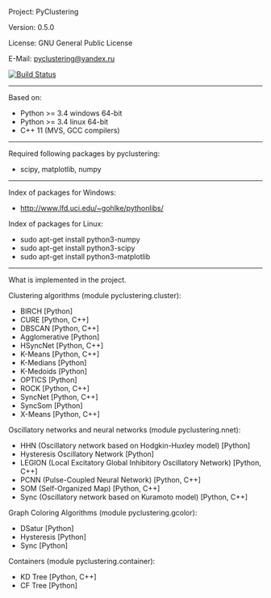 Project: PyClustering

Version: 0.5.0

License: GNU General Public License

E-Mail: pyclustering@yandex.ru

[![Build Status](https://travis-ci.org/annoviko/pyclustering.svg?branch=master)](https://travis-ci.org/annoviko/pyclustering)

------------------------------------------------

Based on:

- Python >= 3.4 windows 64-bit
- Python >= 3.4 linux 64-bit
- C++ 11 (MVS, GCC compilers)

------------------------------------------------

Required following packages by pyclustering:

- scipy, matplotlib, numpy

------------------------------------------------

Index of packages for Windows:

- http://www.lfd.uci.edu/~gohlke/pythonlibs/


Index of packages for Linux:
- sudo apt-get install python3-numpy
- sudo apt-get install python3-scipy
- sudo apt-get install python3-matplotlib

------------------------------------------------

What is implemented in the project.

Clustering algorithms (module pyclustering.cluster):
- BIRCH [Python]
- CURE [Python, C++]
- DBSCAN [Python, C++]
- Agglomerative [Python]
- HSyncNet [Python, C++]
- K-Means [Python, C++]
- K-Medians [Python]
- K-Medoids [Python]
- OPTICS [Python]
- ROCK [Python, C++]
- SyncNet [Python, C++]
- SyncSom [Python]
- X-Means [Python, C++]

Oscillatory networks and neural networks (module pyclustering.nnet):
- HHN (Oscillatory network based on Hodgkin-Huxley model) [Python]
- Hysteresis Oscillatory Network [Python]
- LEGION (Local Excitatory Global Inhibitory Oscillatory Network) [Python, C++]
- PCNN (Pulse-Coupled Neural Network) [Python, C++]
- SOM (Self-Organized Map) [Python, C++]
- Sync (Oscillatory network based on Kuramoto model) [Python, C++]

Graph Coloring Algorithms (module pyclustering.gcolor):
- DSatur [Python]
- Hysteresis [Python]
- Sync [Python]

Containers (module pyclustering.container):
- KD Tree [Python, C++]
- CF Tree [Python]
